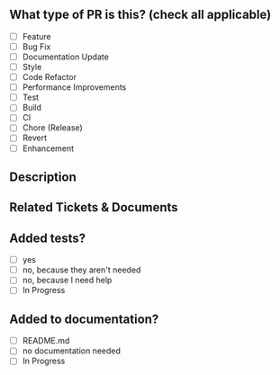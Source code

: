 <!--
  This template is based on the open-sauced PR template
  https://github.com/open-sauced/.github/blob/main/.github/PULL_REQUEST_TEMPLATE.md

  For Work In Progress Pull Requests, please use the Draft PR feature,
  see https://github.blog/2019-02-14-introducing-draft-pull-requests/ for further details.
  
  For a timely review/response, please avoid force-pushing additional
  commits if your PR already received reviews or comments.
  
  Before submitting a Pull Request, please ensure you've done the following:
  - Create small PRs. In most cases, this will be possible.
  - Provide tests for your changes.
  - Use descriptive commit messages.
  - Update any related documentation and include any relevant screenshots.
-->

## What type of PR is this? (check all applicable)

- [ ] Feature
- [ ] Bug Fix
- [ ] Documentation Update
- [ ] Style
- [ ] Code Refactor
- [ ] Performance Improvements
- [ ] Test
- [ ] Build
- [ ] CI
- [ ] Chore (Release)
- [ ] Revert
- [ ] Enhancement

## Description

<!-- 
Please do not leave this blank 
This PR [adds/removes/fixes/replaces] the [feature/bug/etc]. 
-->

## Related Tickets & Documents
<!-- 
Please use this format link issue numbers:
- closes #123
- closes Ralston-Instruments/web-issues#123
https://docs.github.com/en/free-pro-team@latest/github/managing-your-work-on-github/linking-a-pull-request-to-an-issue#linking-a-pull-request-to-an-issue-using-a-keyword 
-->

## Added tests?

- [ ] yes
- [ ] no, because they aren't needed
- [ ] no, because I need help
- [ ] In Progress

## Added to documentation?

- [ ] README.md
- [ ] no documentation needed
- [ ] In Progress
